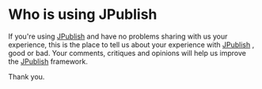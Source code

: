 # Who is using JPublish #

If you're using [JPublish](http://jpublish.googlecode.com) and have no problems sharing with us your experience, this is the place to tell us about your experience with [JPublish](http://jpublish.googlecode.com) , good or bad. Your comments, critiques  and opinions will help us improve the [JPublish](http://jpublish.googlecode.com) framework.

Thank you.